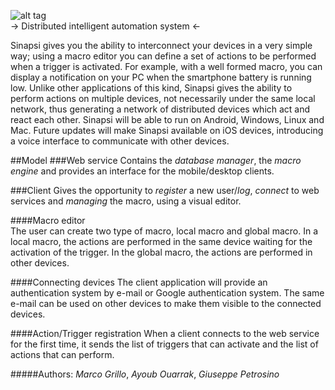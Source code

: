 ![alt tag](http://i61.tinypic.com/1zzszt0.png)   
-> Distributed intelligent automation system <-
  
Sinapsi gives you the ability to interconnect your devices in a very simple way; using a macro editor you can define a 
set of actions to be performed when a trigger is activated. For example, with a well formed macro, you can display a 
notification on your PC when the smartphone battery is running low. Unlike other applications of this kind, 
Sinapsi gives the ability to perform actions on multiple devices, not necessarily under the same local network, 
thus generating a network of distributed devices which act and react each other.
Sinapsi will be able to run on Android, Windows, Linux and Mac. Future updates will make Sinapsi available on 
iOS devices, introducing a voice interface to communicate with other devices.
   
##Model
###Web service
Contains the _database manager_, the _macro engine_ and provides an interface for the mobile/desktop clients. 
   
###Client
Gives the opportunity to _register_ a new user/_log_, _connect_ to web services and _managing_ the macro, using a visual editor.   
   
####Macro editor   
The user can create two type of macro, local macro and global macro. In a local macro, the actions are performed in the same
device waiting for the activation of the trigger. In the global macro, the actions are performed in other devices.
    
####Connecting devices
The client application will provide an authentication system by e-mail or Google authentication system. The same e-mail
can be used on other devices to make them visible to the connected devices.
   
####Action/Trigger registration
When a client connects to the web service for the first time, it sends the list of triggers that can activate and the list of
actions that can perform.
    
   
#####Authors: _Marco Grillo_, _Ayoub Ouarrak_, _Giuseppe Petrosino_
